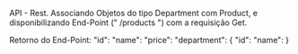 API - Rest.
Associando Objetos do tipo Department com Product, e disponibilizando End-Point (" /products ") com a requisição Get. 

Retorno do End-Point: 
"id":
"name":
"price":
"department": {
    "id": 
    "name":
}

